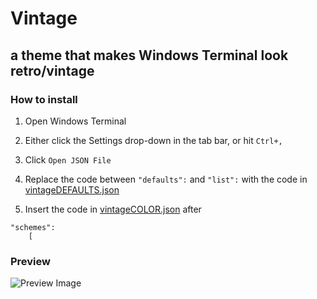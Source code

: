 # Vintage
a theme that makes Windows Terminal look retro/vintage
----

### How to install

1. Open Windows Terminal

2. Either click the Settings drop-down in the tab bar, or hit ```Ctrl+,```

3. Click ```Open JSON File```

4. Replace the code between ```"defaults":``` and ```"list":``` with the code in [vintageDEFAULTS.json](https://github.com/BrandgrandRealMe/vintageWTTheme/blob/main/vintageDEFAULTS.json)

5. Insert the code in [vintageCOLOR.json](https://github.com/BrandgrandRealMe/vintageWTTheme/blob/main/vintageCOLOR.json) after 
```    
"schemes": 
    [
``` 

### Preview

![Preview Image](https://user-images.githubusercontent.com/47084010/176956094-290478cf-0779-47c8-b5af-66ce43bf5240.png)
